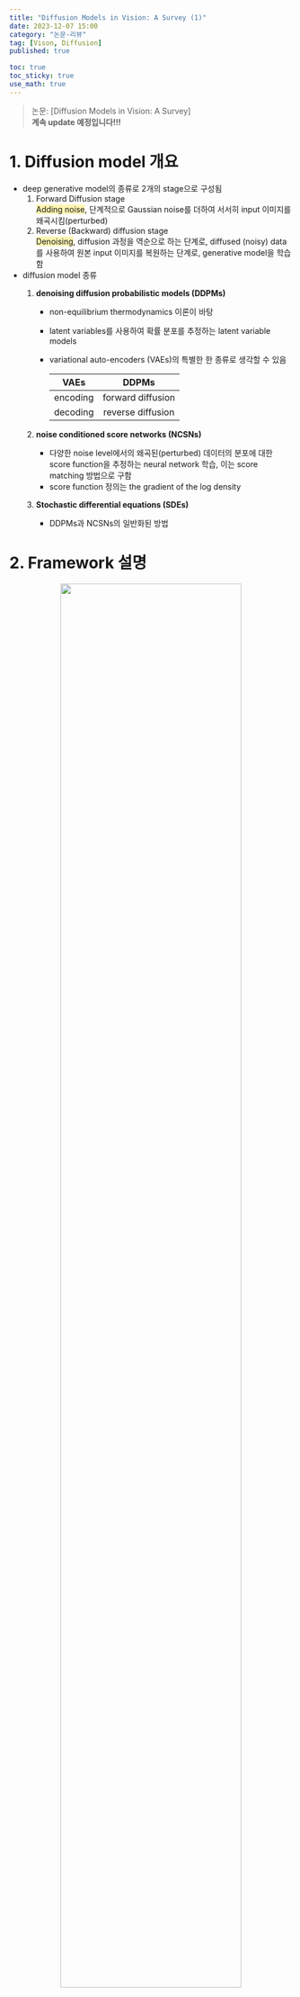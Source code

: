 ```yaml
---
title: "Diffusion Models in Vision: A Survey (1)"
date: 2023-12-07 15:00
category: "논문-리뷰"
tag: [Vison, Diffusion]
published: true

toc: true
toc_sticky: true
use_math: true
---
```


<span style='background-color:#fff5b1'></span>
> 논문: [Diffusion Models in Vision: A Survey]<br>
> **계속 update 예정입니다!!!**

# 1. Diffusion model 개요
- deep generative model의 종류로 2개의 stage으로 구성됨
    1. Forward Diffusion stage<br>
        <span style='background-color:#fff5b1'>Adding noise</span>, 단계적으로 Gaussian noise를 더하여 서서히 input 이미지를 왜곡시킴(perturbed)
    2. Reverse (Backward) diffusion stage<br>
        <span style='background-color:#fff5b1'>Denoising</span>, diffusion 과정을 역순으로 하는 단계로, diffused (noisy) data를 사용하여 원본 input 이미지를 복원하는 단계로, generative model을 학습함
- diffusion model 종류
    1. **denoising diffusion probabilistic models (DDPMs)**
        - non-equilibrium thermodynamics 이론이 바탕
        - latent variables를 사용하여 확률 분포를 추정하는 latent variable models
        - variational auto-encoders (VAEs)의 특별한 한 종류로 생각할 수 있음

            |  VAEs | DDPMs |
            | :---: | :---: |
            | encoding | forward diffusion |
            | decoding | reverse diffusion |

    2. **noise conditioned score networks (NCSNs)**
        - 다양한 noise level에서의 왜곡된(perturbed) 데이터의 분포에 대한 score function을 추정하는 neural network 학습, 이는 score matching 방법으로 구함
        - score function 정의는 the gradient of the log density
    3. **Stochastic differential equations (SDEs)**
        - DDPMs과 NCSNs의 일반화된 방법

# 2. Framework 설명
<p align="center">
    <img src="../assets/images/DiffusionVision-Survey/img_01.jpeg" width="80%">
</p>

## 2.1. Framework
- diffusion model은 probabilistic generative model의 한 종류
- 학습 데이터를 점진적으로 손상시키는(degrage) 과정에 대한 반대 과정을 학습함<br>
    즉, 손상된 이미지를 원래 이미지로 복원하는 방법을 학습
- 학습 과정 시에 2가지 process 사용: forward diffusion process, backward denoising process
    1. **forward diffusion process**
        - 학습 데이터에 noise를 더해가여 최종적으로 순수한 Gaussian noise를 만드는 과정 
        - 이 과정은 소량의 noise를 몇 단계에 거쳐 더하며, 각 단계에서의 noise의 크기는 달라짐
    2. **backward denoising process**
        - forward diffusion process를 단계에 거쳐 반대로 하는 과정
        - noise를 순서대로 제거하며 원래 이미지를 다시 만드는 과정으로, <span style='background-color:#fff5b1'>neural network를 학습시켜 각 단계에서 제거할 noise를 추정</span>
        - 차원 보존을 위해 U-Net 구조를 많이 사용
    3. **inference**
        - random white noise를 backward denoising process의 input으로 사용

## 2.2. DDPMs
denoising diffusion probabilistic models
1. **forward diffusion process**
    - $p(x_0)$: original data(index 0)의 data density, $\quad x_0 \sim p(x_0)$: uncorrupted training sample
    - $x_1, x_2, \cdots, x_T$: 아래 Markovian 과정에 의해 만들어진 noised version들

        $$p(x_t|x_{t-1}) = \mathcal{N}(x_t;\ \sqrt{1-\beta_t}\cdot x_{t-1},\ \beta_t\cdot I), \forall t \in \{1, \cdots, T\}$$

        - $T$: diffusion steps
        - $\beta_1, \cdots, \beta_T \in [0,\ 1]$: hyperparameters for variance schedule across diffusion steps 
        - $I$: input 이미지 $x_0$와 같은 차원의 identity matrix
        - $\mathcal{N}(x; \mu, \sigma)$: $x$를 생성하는 평균 $\mu$와 공분산 $\sigma$의 정규 분포
    - 위 수식이 재귀적이기에 균일 분포 (i.e. $\forall t \sim \mathcal{U}(\{1, \cdots, T\})$) 에서 $t$를 선택하면 $x_t$를 바로 구할 수 있음 (direct sampling)

        $$p(x_t|x_0) = \mathcal{N}(x_t;\ \sqrt{\hat{\beta_t}}\cdot x_0,\ (1-\hat{\beta_t})\cdot I)$$

        $$\alpha_t = 1 - \beta_t \quad \hat\beta_t=\Pi_{i=1}^t \alpha_i$$

        **variance schedule $\beta_t$를 고정하고, 원본 이미지 $x_0$를 알면 $x_t$를 바로 구할 수 있음**
    - backpropagation을 하기 위해, $p(x_t \vert x_0)$에서 뽑은 (sampled) $x_t$는 **reparametrization trick**에 의해 수식을 아래로 바꿔서 표현

        $$x_t = \sqrt{\hat\beta_t} \cdot x_0 + \sqrt{(1-\hat\beta_t)}\cdot z_t$$

        $$z_t \sim \mathcal{N}(0,I)$$
        
        - 정규화(standarize)의 역과정으로 Gaussian noise $z$에 표준 편차 ($\sqrt{(1-\hat\beta_t)}$)를 곱하고 평균 ($\sqrt{\beta_t} \cdot x_0$)을 더해줌
    - $\beta_t$ 특징
        - $x_T$의 분포가 표준 정규 분포 (Gaussian distribution) $\pi(x_T)=\mathcal{N}(0, I)$가 되어야 함
        - $p(x_T\vert x_0) = \mathcal{N}(x_T;\ \sqrt{\hat{\beta_T}}\cdot x_0,\ (1-\hat{\beta_T})\cdot I) = \pi(x_T)$가 성립되기 위해서, $\hat\beta_T\rightarrow 0$인 variance schedule $(\beta_t)^T_{t=1}$를 선택해야함
        - $(\beta_t)^T_{t=1} \ll 1$이면, reverse step은 forward step와 동일한 함수 형태(functional form)로 표현할 수 있음
            - $x_t$가 아주 작은 step에 의해 생성되었다는 가정이 있으면, $x_{t-1}$이 $x_t$와 가까운 영역에서 있었을 가능성이 매우 크기에, 이 영역을 Gaussian 분산으로 model하는 것이 가능 
        - [Ho et al.](https://proceedings.neurips.cc/paper/2020/file/4c5bcfec8584af0d967f1ab10179ca4b-Paper.pdf) 논문에서 사용한 variance schedule $(\beta_t)^T_{t=1}$: linearly increaing constants with $\beta_1=10^{-4}, \quad \beta_T=2\cdot 10^{-2}, \quad T = 1000$

2. **backward denoising process**
    - sample $x_T = \mathcal{N}(0, I)$를 시작으로 아래 수식처럼 거꾸러 가면 $p(x_0)$에서 새로운 sample들을 만들 수 있음

        $$p(x_{t-1}\vert x_t) = \mathcal{N}(x_{t-1};\ \mu(x_t, t),\ \Sigma(x_t, t))$$

    - neural network를 학습하여, 위 수식과 유사한 과정을 만드는 것이 목표

        $$p_\theta(x_{t-1}\vert x_t) = \mathcal{N}(x_{t-1};\ \mu_\theta(x_t, t),\ \Sigma_\theta(x_t, t))$$

        - input: noisy image $x_t$ & embedding at time step $t$
        - <span style='background-color:#fff5b1'>learns</span>: 평균 $\mu_\theta(x_t, t)$ & 공분산 $\Sigma_\theta(x_t, t)$
    - model $p_\theta(x_0)$이 각 training sample $x_0$에 할당한 확률을 최대화하는 최대 우도 (maximum likelihood) 사용하는 것이 이상적이나, **$p_\theta(x_0)$를 구하기는 매우 어려움**<br>
    $\Rightarrow$ 이를 해결하기 위해 <span style='background-color:#fff5b1'>negative log likelihood의 variational lower bound / ELBO (Evidence Lower BOund)를 최소화</span>하는 방법 사용

        $$\mathcal{L}_{vlb} = -log\ p_\theta(x_0\vert x_1) + KL(p(x_T\vert x_0)\Vert\pi(x_T)) + \sum_{t>1}KL(p(x_{t-1}\vert x_t, x_0)\ \Vert\ p_\theta(x_{t-1}\vert x_t))$$
        
        - KL: 두 확률 분포의 Kullback-Leibler divergence
        - 두 번째 항은 $\theta$에 영향을 받지 않기에 무시 가능
        - 마지막 항은 **각 time step $t$에서 $p_\theta(x_{t-1}\vert x_t)$가 forward process가 원본 이미지를 조건으로 받을 때의 true posterior에 최대한 가까워지도록 neural network가 학습 됨**
        - KL divergence의 closed-form expression에 의해 $p(x_{t-1}\vert x_t, x_0)$이 Gaussian distribution임을 증명할 수 있음
    - <details>
        <summary>variational bound 증명: Appendix A</summary>
        <div markdown="1">

        - VAEs에서 사용한 방법과 비슷

            | VAEs  | Diffusion |
            | :---: | :---: |
            |latent variables  | noisy images $x_{1:T}$ |
            |observed variable | original image $x_0$   |

            <br>

            $$\begin{align}
                log\ p_\theta(x_0) &= log\int p_\theta(x_{0:T})\ \partial x_{1:T} \\ 
                &= log\int p_\theta(x_{0:T})\cdot\frac{p(x_{1:T} | x_0)}{p_(x_{1:T} | x_0)} \partial x_{1:T} \\ 
                &= log\int p(x_{1:T}|x_0)\cdot\frac{p_\theta(x_{0:T})}{p(x_{1:T} | x_0)} \partial x_{1:T} \\
                &= log\ \mathbb{E}_{x_{1:T}\sim p(x_{1:T}|x_0)} [ \frac{p_\theta(x_{0:T})}{p(x_{1:T} | x_0)} ] 
            \end{align}$$
            
            - (1): $p_\theta(x_0)$에 의한 정의
            - (3): $x_{1:T}$에 의한 편미분 수식을 만들기 위해 위치 바꿈
            - (4): $\mathbb{E}$으로 정리
            <br><br>
            - Jensen's inequality에 의해 random variable $Y$와 convex function $f$는 아래 부등식이 성립함

                $$f(\mathbb{E}[Y]) \leq \mathbb{E}[f(Y)]$$
                
                $f$는 $log$, $Y$는 $\frac{p_\theta(x_{0:T})}{p(x_{1:T} \vert x_0)}$로 $log$ 함수는 concave하기에 위 부등식을 바꿔서 정리하면,
                
                $$log\ p_\theta(x_0) \geq \mathbb{E}_{x_{1:T}\sim p(x_{1:T}|x_0)}\ [\ log\frac{p_\theta(x_{0:T})}{p(x_{1:T} | x_0)}\ ]\\
                -log\ p_\theta(x_0) \leq \mathbb{E}_{x_{1:T}\sim p(x_{1:T}|x_0)}\ [\ log \frac{p(x_{1:T} | x_0)}{p_\theta(x_{0:T})}\ ]$$

                구하기 힘든 $p_\theta(x_0)$이 아닌 부등식의 오른쪽 항을 최소화시키는 걸 objective function으로 사용 가능해짐

            - 정의에 의해 forward와 reverse process는 Markovian으로, 확률들을 아래와 같이 다시 정의할 수 있음
                <p align="center">
                    <img src="../assets/images/DiffusionVision-Survey/img_02.jpeg" width="60%">
                </p>
            <br>

            - 위에서 정리된 확률로 부등식의 오른쪽 항을 정하면, 
                $$\begin{align}
                \mathbb{E}_{x_{1:T}\sim p(x_{1:T}|x_0)}\ [\ log \frac{p(x_{1:T} | x_0)}{p_\theta(x_{0:T})}\ ] 
                &= \mathbb{E}_p [\ log \frac{\Pi_{t=1}^T\ p(x_t | x_{t-1})} {p_\theta(x_T)\ \Pi_{t=1}^T\ p_\theta(x_{t-1} | x_{t})}] \\
                &= \mathbb{E}_p[\ -log\ p_\theta(x_T) + \sum_{t=1}^Tlog\frac{p(x_t | x_{t-1}) }{p_\theta(x_{t-1} | x_{t})}] \\
                &= \mathbb{E}_p[\ -log\ p_\theta(x_T) + \sum_{t=1}^Tlog\frac{p(x_{t-1}|x_t, x_0)\cdot p(x_t|x_0)} {p(x_{t-1}|x_0)\cdot p_\theta(x_{t-1} | x_{t})}] \\
                &= \mathbb{E}_p[\ -log\ p_\theta(x_T)] + \mathbb{E}_p[ \sum_{t=2}^T log\frac{p(x_{t-1}|x_t, x_0)}{p_\theta(x_{t-1}|x_0)}] \\ 
                &+ \mathbb{E}_p[ \sum_{t=2}^T log\frac{p(x_t|x_0)}{p(x_{t-1}|x_0)} + log\frac{p(x_1|x_0)}{p_\theta(x_0|x_1)}] \\
                &= \mathbb{E}_p[\ -log\ p_\theta(x_T)] + \mathbb{E}_p[ \sum_{t=2}^T log\frac{p(x_{t-1}|x_t, x_0)}{p_\theta(x_{t-1}|x_0)}] \\ 
                &+ \mathbb{E}_p[  log\frac{p(x_T|x_0)}{p(x_1|x_0)} + log\frac{p(x_1|x_0)}{p_\theta(x_0|x_1)}] \\
                &= \mathbb{E}_p[log\frac{1}{p_\theta(x_T)}\cdot \frac{p(x_T|x_0)}{p(x_1|x_0)} \cdot \frac{p(x_1|x_0)}{p_\theta(x_0|x_1)}]  + \mathbb{E}_p[ \sum_{t=2}^T log\frac{p(x_{t-1}|x_t, x_0)}{p_\theta(x_{t-1}|x_0)}] \\ 
                &= \mathbb{E}_p[log\frac{p(x_T|x_0)}{p_\theta(x_T)} - log\ p_\theta(x_0|x_1)] + \mathbb{E}_p[ \sum_{t=2}^T log\frac{p(x_{t-1}|x_t, x_0)}{p_\theta(x_{t-1}|x_0)}] \\
                &= KL(p(x_T|x_0)\ \Vert\ p_\theta(x_T)) - log\ p_\theta(x_0|x_1) \\
                &+\sum_{t=2}^T KL(p(x_{t-1}|x_t, x_0)\ \Vert\ p_\theta(x_{t-1}|x_t)))
                \end{align}$$

                - (5): 편의상 $x_{1:T}\sim p(x_{1:T}\vert x_0)$를 $p$로 대체
                - (7): forward process가 Markovian이기에 $p(x_t\vert x_{t-1}) = p(x_t\vert x_{t-1}, x_0)$이며, 베이지언 정리에 의해 아래의 수식이 성립됨
                    $$ p(x_t\vert x_{t-1}, x_0) = \frac{p(x_{t-1}\vert x_t, x_0)\cdot p(x_t\vert x_0)}{p(x_{t-1}\vert x_0)}$$
                - (8) & (9): $t \geq 2$에 대해서 정리하고, (9)의 마지막 항은 (7)에서 t=1일 때 나오는 값
                - (11): (9)의 첫 번째 항은 전개되며 정리됨
                - (14) & (15): Kullback-Leibler divergence로 바꾸기

        </div>
        </details>

    - [Ho et al.](https://proceedings.neurips.cc/paper/2020/file/4c5bcfec8584af0d967f1ab10179ca4b-Paper.pdf) 논문에서 공분산 $\Sigma_\theta(x_t, t)$를 상수로 정의하고, 평균 $\mu_\theta(x_t,t)$를 noise에 대한 함수로 표현하는 방법 제안

        - $$\mu_\theta=\frac{1}{\sqrt\alpha_t}\cdot(x_t - \frac{1-\alpha_t}{\sqrt{1-\hat\beta_t}}\cdot z_\theta(x_t,t))$$

        - 위 수식을 기반으로 $\mathcal{L}_{vlb}$를 random한 time step $t$의 forward process에서의 예측된 noise $z{\theta}(x_t,t)$ 와 실제 noise $z_t$ 사이의 거리 비교로 식을 간단하게 변환    

            $$\mathcal{L}_{simple} = \mathbb{E}_{t\sim[1,T]} \mathbb{E}_{x_0\sim p(x_0)} \mathbb{E}_{z_t\sim \mathcal{N}(0, I)} \Vert z_t - z_\theta(x_t, t)\Vert^2$$

            - $z_\theta(x_t, t)$: network predicting the noise in $x_t$
            - $x_t$: sampled via $x_t = \sqrt{\hat\beta_t} \cdot x_0 + \sqrt{(1-\hat\beta_t)}\cdot z_t$, where we use a random image $x_0$ from the training set
        - generative process는 $p_\theta(x_{t-1}\vert x_t)$에 의해 정의되지만, neural network가 평균과 공분산을 바로 추측하는 것이 아닌,<br> 
        <span style='background-color:#fff5b1'>**image에서의 noise를 예측 $\rightarrow$ 평균은 $\mu_\theta$에 대한 수식으로 구하고, 공분산은 고정된 상수이므로 그대로 사용**</span>
        - 전체 과정에 대한 알고리즘
            <p align="center">
                <img src="../assets/images/DiffusionVision-Survey/img_03.jpeg" width="60%">
            </p>
        - <details>
            <summary>수식 유도: Appendix B</summary>
            <div markdown="1">

            - $p_\theta(x_{t-1}\vert x_t)$의 공분산을 미리 $\sigma_t^2\cdot I$로 고정하여, 학습하지 않도록 제한
            - <span style='background-color:#fff5b1'>**$\sigma_t^2=\beta_t$로 고정되므로, $\mathcal{L}_{vlb}$의 Kullback-Leibler divergence가 두 분포의 평균 사이의 거리와 $\theta$에 영향 받지 않는 상수의 합으로 정리됨**</span>

                $$\begin{align*}
                \mathcal{L}_{kl} &= KL(p(x_{t-1}|x_t, x_0)\ \Vert\ p_\theta(x_{t-1}|x_t))\\
                                    &= \frac{1}{2\cdot\sigma_t^2}\cdot \Vert \tilde{\mu}(x_t, x_0) - \mu_\theta(x_y,t)\Vert^2 + C
                \end{align*}$$

                - $\tilde{\mu}(x_t, x_0)$: $p(x_{t-1}\vert x_t, x_0)$의 평균 $\qquad \mu_\theta(x_y,t)$: $p_\theta(x_{t-1}\vert x_t)$의 평균 $\qquad C$: 상수
                - neural network의 output은 $\mu_\theta(x_y,t)$
            - 평균 $\tilde{\mu}(x_t, x_0)$를 $x_t$와 $z_t$으로 표현하여 정리가 가능해지며, $\mu_\theta(x_t, t)$ 또한 이와 가까워져야 함

                $$\tilde{\mu}(x_t, x_0) = \frac{1}{\sqrt\alpha_t}(x_t - \frac{\beta_t}{\sqrt{1-\hat\beta_t}}\cdot z_t)$$

                $$\mu(x_t, t) = \frac{1}{\sqrt\alpha_t}(x_t - \frac{\beta_t}{\sqrt{1-\hat\beta_t}}\cdot z_\theta(x_t, t))$$

                $z_\theta(x_t, t)$: neural network output, noisy image $x_t$가 주어졌을 때 noise $z_t$ 추측값
            - $\mathcal{L}_{kl}$의 위 수식에서의 평균 값으로 대체하면 아래 수식으로 정리됨

                $$\mathcal{L}_{kl}=\frac{\beta_t^2}{2\sigma_t^2\alpha_t(1-\hat\beta_t)}\Vert z_t - z_\theta(x_t, t)\Vert^2$$

                이미지 $x_t$의 실제 noise와 network가 예측한 값 사이의 시간에 따른(time-weighted) 거리 의미
            - 앞의 weight인 $\frac{\beta_t^2}{2\sigma_t^2\alpha_t(1-\hat\beta_t)}$를 생략해서 더 간단하게 만들어 최종 loss 수식 전개
            
                $$\mathcal{L}_{simple}=\mathbb{E}_{t\sim[1,T]} \mathbb{E}_{x_0\sim p(x_0)} \mathbb{E}_{z_t\sim \mathcal{N}(0, I)} \Vert z_t - z_\theta(x_t, t)\Vert^2$$

            </div>
            </details>

## 2.3. NCSN
- Noise Conditioned Score Network
- $\nabla_x log\ p(x)$
    - 몇몇의 data density $p(x)$의 score function은 input에 대한 log density의 gradient으로 정의 가능
    - gradient의 방향성은 random sample ($x_0$)를 밀도가 높은 영역에 있는 samples ($x_N$)로 옮기는 Langevin dynamics algorithm에서 사용됨
    - Langevin dynamics는 data sampling애 사용할 수 있는 반복적인 방법
    - 물리학과의 비교
        물리학에서는 입자와 다른 분자들 사이의 상호작용을 고려한 분자 시스템에서 입자의 궤적 결정을 위한 방법으로 drag force와 random force에 영향 받음

        | difference | drag force | random force $\omega_i$ | 두 force에 대한 weight $\gamma$ |
        | :---:     | :---: | :---: | :---: |
        | physics   |  시스템 안의 항력 (drag force)| 분자 사이의 빠른 상호작용으로 인해 만들어진 random force |입자가 존재하는 공간애서 환경의 마찰 계수(friction coefficient) |
        | diffusion | log density의 gradient로 data space에서의 random sample을 밀도 놓은 data density $p(x)$로 끌어들이는 힘  | local minima에서 벗어나게 해주는 요소 | update에서의 magnitude 정도 조절 |

        - iterative updates of the Langevin dynamics
            
            $$x_i = x_{i-1} + \frac{\gamma}{2} \nabla_x log\ p(x)+\sqrt\gamma\cdot \omega_i$$

            - $i \in \{1, \cdots, N\},\ \text{recursively for}\ N\rightarrow \infty \ \text{steps}$
            - $\gamma$: score 방향성으로의 update magnitude 조절
            - $x_0$: prior distribution에서 sample 됨
            - $\omega_i\sim \mathcal{N}(0,I)$: local minima에서 나올 수 있게 도와주는 noise  
    - neural network $s_\theta(x) \approx \nabla_x log\ p(x)$로 score를 예측한 후, p(x)에서 sampling하는 방법으로 generative model에 적용 가능
        - score mathching 방법으로 학습가능하지만, $\nabla_x log\ p(x)$를 모르기에 아래 수식을 그대로 적용할 수 없음<br>
            denoising score matching이나 sliced score mathcing 방법을 사용해야 함

            $$\mathcal{L}_{sm} = \mathbb{E}_{x\sim p(x)}\Vert s_\theta(x) - \nabla_x log\ p(x)\Vert^2_2$$

    - 실제 데이터에서 적용할 때 manifold hypothesis에 관련된 문제들이 발생함: 
        데이터가 low-dimensional manifold에 있을 때, score estimation $s_\theta(x)$가 일관되지 않음<br>
        이로 인해 밀도가 높은 지역으로 Langevin dynamics가 수렴하지 않을 수 있게 됨
    - 이를 해결하기 위해, 데이터를 **다양한 scale의 Gaussian noise**애 대해 왜곡(perturbing)하고, 하나의 NCSN를 학습하여 noisy 분포에 대한 score estimate 진행<br>
    각 noise scale에 대한 score estimates 사용
        - $\sigma_1 < \sigma_2 < \cdots < \sigma_T$: a sequence of Gaussian noise scales such that $p_{\sigma_1}(x) \approx p(x_0)$ and $p_{\sigma_T}\approx\mathcal{N}(0,I)$
        - $s_\theta(x, \sigma_t) \approx \nabla_x log\ p_{\theta_t}(x)$를 달성하기 위해 NCSN $s_\theta(x, \sigma_t)$를 denoising score matching으로 학습 $(\forall t \in \{1, \cdots, T\})$

            $$\begin{align*}
            p_{\sigma_t}(x_t|x) &= \mathcal{N}(x_t;\ x,\ \sigma_t^2\cdot I)\\
                &= \frac{1}{\sigma_t\cdot \sqrt{2\pi}}\cdot exp(-\frac{1}{2}\cdot(\frac{x_t-x}{\sigma_t})^2)
            \end{align*}$$ 

            일 때, $\nabla_{x} log\ p_{\sigma_t}(x)$를 아래의 수식처럼 유도 가능 ($x_t$: $x$의 noised version)
            
            $$\nabla_{x_t} log\ p_{\sigma_t}(x_t|x) = -\frac{x_t-x}{\sigma_t^2}$$

            모든 $(\sigma_{t})^T_{t=1}$에 대해 일반화하고, gradient를 $\mathcal{L}_{sm}$ 대입하면 아래처럼 간단하게 정리됨 $(\forall t\in\{1, \cdots, T\})$

            $$\mathcal{L}_{dsm}=\frac{1}{T}\sum_{t=1}^T\lambda(\sigma_t) \mathbb{E}_{p(x)} \mathbb{E}_{x_t \sim p_{\sigma_t}(x_t|x)}\Vert s_\theta(x_t,\sigma_t)+\frac{x_t-x}{\sigma_t^2} \Vert^2_2$$

            $\lambda(\sigma_t)$: weighting function

            학습이 완료된 후, neural network $s_\theta(x_t, \sigma_t)$는 time step $t$에서 noisy input $x_t$에 대한 score $\nabla_{x_t} log\ p_{\sigma_t}(x_t)$에 대한 추측값을 return하게 됨<br>
    - Inference 시에 anneled Langevin dynamics 사용
        <p align="center">
        <img src="../assets/images/DiffusionVision-Survey/img_04.jpeg" width="60%">
        </p>
        
## 2.4. SDE
- Stochastic Differential Equations
- data distribution $p(x_0)$을 서서히 noise로 바꾸는 방법으로, **위의 2가지 방법을 일반화함**<br>
diffusion 과정이 **연속적 (continuous)**으로 고려되어, stochastic differential equation (SDE)의 해가 되기 때문<br><br>
이 방법의 diffusion의 역과정은 reverse-time SDE로 구할 수 있는데, 각 time step에서의 밀도에 대한 score function이 필요함<br><br>
이를 위해 neural network는 score function들을 예측하고, numerical SDE solvers를 사용하여 $p(x_0)$에서의 sample들을 생성하는 방식 제안됨<br><br>
즉, NCSNs 방법처럼 왜곡된 data와 time step을 입력 받고, score function의 예측값 생성

1. **forward diffusion process** $(x_t)_{t=0}^T, t\in [0, T]$
    
    $$\frac{\partial x}{\partial t}=f(x,t)+\sigma(t)\cdot \omega_t \Leftrightarrow \partial x=f(x, t)\cdot \partial t + \sigma(t)\cdot\partial \omega$$

    - $\omega_t$: Gaussian noise
    - $f$: drift coefficient 연산하는 함수
    - $\sigma$: 시간에 따라, diffusion coefficient 연산하는 함수
    
    diffusion이 SDE의 해가 되기 위해서,<br>
    1\) drift coefficient은 점진적으로 data $x_0$를 무효되게 (nullify) 디자인<br>
    2\) diffusion coefficient는 더해질 Gaussian noise 조절

2. **reverse-time SDE**

    $$\partial x = [f(x,t) - \sigma(t)^2\cdot \nabla_xlog\ p_t(x)]\cdot \partial t + \sigma(t) \cdot \partial \hat\omega$$

    - $\hat\omega$: 시간이 T에서 0으로 거꾸로 뒤집혔을 때의 Brownian motion

    순수한 noise에서 시작하면, data destruction을 한 drift를 제거함으로써 data를 복원할 수 있음을 나타냄<br>
    즉, $\sigma(t)^2\cdot \nabla_xlog\ p_t(x)$를 빼줌으로써 drift 제거 가능

    neural network $s_\theta(x, t) \approx \nabla_xlog\ p_t(x)$를, NCSNs에서의 objective에서 연속적인 경우를 적용하여 사용하면 됨

    $$\mathcal{L}_{dsm}^*=\mathbb{E}_t [ \lambda(t)\ \mathbb{E}_{p(x_0)}\ \mathbb{E}_{p_t(x_t|x_0)}\ \Vert s_\theta(x_t, t) - \nabla_{x_t}log\ p_t(x_t|x_0) \Vert^2_2 ]$$

    - $\lambda$: weighting function $\qquad t \sim \mathcal{U}([0,T])$
    
    drift coefficient $f$는 affine하면, $p_t(x_t\vert x_0)$는 Gaussian 분포를 따름<br>
    $f$가 affine이지 않으면, denoising score matching 사용 불가하며 sliced score matching로 대체해야 함(fallback)

    **reverse-time SDE**에서 첫 번째 수식으로 정의된 SDE에 모든 numerical 방법으로 sampling이 가능하지만,<br>
    실제 solver들은 연속적으로 작동하지 않기에 다른 방법을 써야함<br>
    1. Euler-Maruyama method
        - 작은 negative step $\Delta t$로 고정하고, 처음 time step $t=T$가 $t=0$이 될 때까지 Algorithm 3를 반복
            <p align="center">
            <img src="../assets/images/DiffusionVision-Survey/img_05.jpeg" width="60%">
            </p>
        - Brownian motion: $\Delta\hat\omega=\sqrt{\vert \Delta t\vert}\cdot z,\quad z\sim\mathcal(0,I)$
    2. Predictor-Corrector sampler
        - 더 나은 example 생성하도록하는 sampling 방법
        - reverse-time SDE에서 sample하는 numerical 방법 사용하고, corrector로 score-based 방식 사용 (ex) (이전 subsection에 있는) annealed Langevin dynamics
        - reverse process를 model할 때, ordinary differential equations (ODEs)도 사용 가능<br>
        따라서, SDE 해석으로 나온 새로운 sampling 방법은 ODEs에 적용된 numerical 방법을 기반으로 함<br>
        효율성이 좋다는 장점 있음

# 3. Relation to Other Generative Models
## 3.1. VAEs
- 공통점
    - data가 latent space에서 mapping 됨
    - latent representations를 데이터로 바꿔주는 생성하는 과정을 학습함
    - objective function은 lower-bound of the data likelihood에서 유래됨
- 차이점

    | | latent representation | dimension size | mapping to the latent space |
    | :---: | :---: | :---: | :---: |
    |VAEs| 원본 이미지의 압축된 정보를 담고 있음 | 입력 데이터보다 차원이 줄어들 때 더 잘 작동됨 | 학습 가능 |
    |Diffusion | forward process의 마지막 step 이후에는 data를 완전히 파괴함 | 원본 데이터와 차원 크기가 같음 | forward process는 학습 불가능 (원본 이미지에 Gaussian noise를 점진적으로 더하면서 latent를 구하기 때문) |

## 3.2. Autoregressive models
- Autoregressive model들은 이미지를 pixel들의 순서로 나타냄<br>
    전에 생성한 pixel을 조건으로 한, pixel by pixel로 이미지 생성해서 새로운 sample 생성<br>
    $\Rightarrow$ 단방향적 경향(unidirectional bias)이라는 한계 존재
- [Esser et al.](https://proceedings.neurips.cc/paper/2021/file/1cdf14d1e3699d61d237cf76ce1c2dca-Paper.pdf)에서 Autoregressive models과 diffusion model은 서로 상호보완적이며 위의 문제를 해결할 수 있다고 함<br>
 각 transition이 autoregressive model로 구현한 Markov chain로, multinomial diffusion process의 역 과정을 학습하는 방식 사용<br>
 Markov chain에서 이전 step이 autoregressive model에 global information 제공

## 3.3. Normalizing flows
- Normalizing flows는 간단한 Gaussian 분포를 복잡한 데이터 분포로 변환하는 방법으로, 변환은 계산하기 쉬운 Jacobian determinant을 가진 invertable(뒤집을 수 있는) 함수의 집합에 의해 수행됨
- **likelihood가 추적 가능함** $\Rightarrow$ objective function은 negative log-likelihood 학습
- 공통점:
    - 데이터 분포를 Gaussian noise로 mapping
- 차이점:
    - invertable하고 미분가능한 함수들을 활용하여 학습하기에 mapping이 결정됨 (deterministic fashion)<br>
    즉, network 구조와 forward process에 대해 diffusion보다 추가적인 제한 조건이 있음
- 두 방식을 결함한 방법이 DiffFlow<br>
    forward와 reverse process들이 둘 다 학습 가능하고 확률론적임(stochastic)

## 3.4. Energy-based models (EBMs)
- energy function (정규화 되지 않은 density function의 추정치)를 제공하는데에 집중<br>
    $\Rightarrow$ likelihood 기반 방식과 대조적으로, regression neural network 사용 가능<br>
    단점은 flexibility가 크기에 학습이 어려움
- 제안되는 학습 방법으로 score matching을 사용하고, sampling에서는 score function에 기반으로 하는 Markov Chain Monte Carlo (MCMC) 방법을 많이 사용<br>
$\Rightarrow$ NCSNs은 학습과 sampling이 score function만 필요로 하는 energy-based framework의 한 방식

## 3.5. GANs

| | 단점 | 장점 | latent space | 의미론적인 (semantic) 성질 | 
| :---: | :---: | :---: | :---: | :---: |
|GANs| adversarial objective 때문에 학습이 어렵고 종종 mode collapse 발생 | efficient | low-dimensional latent space | subspace들이 시각적인 특성 나타내어, latent space를 바꾸면서 특성 조작 가능 | 
|Diffusion | inefficient (inference 시에 여러 network evaluation 필요) | likelihood 기반이기에 학습 과정이 안정되고 더 다양성을 보임 | 이미지의 dimension 크기 유지, random Gaussian distribution으로 나타남 | guidance technique를 사용하는데, latent space에서 semantic 특성을 나타내지 않음 |

- [Song et al.](https://openreview.net/pdf/ef0eadbe07115b0853e964f17aa09d811cd490f1.pdf)이 diffusion model의 latent space는 정의가 명확한 구조(well-defined structure)를 가지고 있으며, 이 공간에서 interpolations하면 이미지 공간에서 interpolation 된다고 설명함<br>
즉, diffusion의 latent space에 대한 연구가 GAN보다 덜 되었으며 후속 연구들이 필요함을 의미함
      